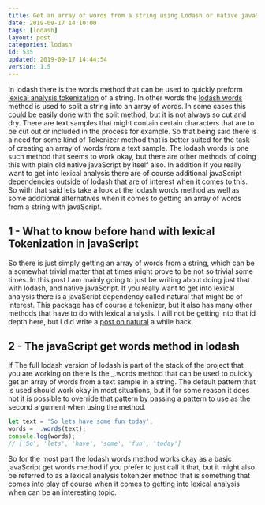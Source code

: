 ```yaml
---
title: Get an array of words from a string using Lodash or native javaScript AKA Lexical Analysis Tokenization
date: 2019-09-17 14:10:00
tags: [lodash]
layout: post
categories: lodash
id: 535
updated: 2019-09-17 14:44:54
version: 1.5
---
```


In lodash there is the words method that can be used to quickly preform [lexical analysis tokenization](https://en.wikipedia.org/wiki/Lexical_analysis#Tokenization) of a string. In other words the [lodash words](https://lodash.com/docs/4.17.15#words) method is used to split a string into an array of words. In some cases this could be easily done with the split method, but it is not always so cut and dry. There are text samples that might contain certain characters that are to be cut out or included in the process for example. So that being said there is a need for some kind of Tokenizer method that is better suited for the task of creating an array of words from a text sample. 
The lodash words is one such method that seems to work okay, but there are other methods of doing this with plain old native javaScript by itself also. In addition if you really want to get into lexical analysis there are of course additional javaScript dependencies outside of lodash that are of interest when it comes to this. So with that said lets take a look at the lodash words method as well as some additional alternatives when it comes to getting an array of words from a string with javaScript.

<!-- more -->

## 1 - What to know before hand with lexical Tokenization in javaScript

So there is just simply getting an array of words from a string, which can be a somewhat trivial matter that at times might prove to be not so trivial some times. In this post I am mainly going to just be writing about doing just that with lodash, and native javaScript. If you really want to get into lexical analysis there is a javaScript dependency called natural that might be of interest. This package has of course a tokenizer, but it also has many other methods that have to do with lexical analysis. I will not be getting into that id depth here, but I did write a [post on natural](/2017/12/11/nodejs-natural-language-facility/) a while back.

## 2 - The javaScript get words method in lodash

If The full lodash version of lodash is part of the stack of the project that you are working on there is the \_.words method that can be used to quickly get an array of words from a text sample in a string. The default pattern that is used should work okay in most situations, but if for some reason it does not it is possible to override that pattern by passing a pattern to use as the second argument when using the method.

```js
let text = 'So lets have some fun today',
words = _.words(text);
console.log(words);
// ['So', 'lets', 'have', 'some', 'fun', 'today']
```

So for the most part the lodash words method works okay as a basic javaScript get words method if you prefer to just call it that, but it might also be referred to as a lexical analysis tokenizer method that is something that comes into play of course when it comes to getting into lexical analysis when can be an interesting topic.
